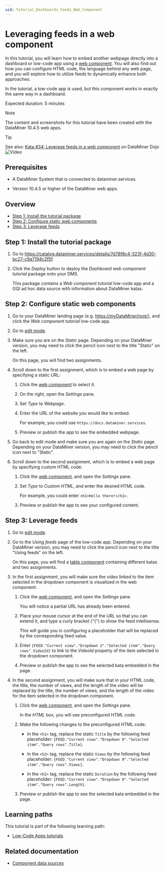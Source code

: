 ```yaml
---
uid: Tutorial_Dashboards_Feeds_Web_Component
---
```


# Leveraging feeds in a web component

In this tutorial, you will learn how to embed another webpage directly into a dashboard or low-code app using a [web component](xref:DashboardWeb). You will also find out how you can configure HTML code, the language behind any web page, and you will explore how to utilize feeds to dynamically enhance both approaches.

In the tutorial, a low-code app is used, but this component works in exactly the same way in a dashboard.

Expected duration: 5 minutes

> [!NOTE]
> The content and screenshots for this tutorial have been created with the DataMiner 10.4.5 web apps.

> [!TIP]
> See also: [Kata #34: Leverage feeds in a web component](https://community.dataminer.services/courses/kata-34/) on DataMiner Dojo ![Video](~/user-guide/images/video_Duo.png)

## Prerequisites

- A DataMiner System that is connected to dataminer.services.

- Version 10.4.5 or higher of the DataMiner web apps.

## Overview

- [Step 1: Install the tutorial package](#step-1-install-the-tutorial-package)
- [Step 2: Configure static web components](#step-2-configure-static-web-components)
- [Step 3: Leverage feeds](#step-3-leverage-feeds)

## Step 1: Install the tutorial package

1. Go to <https://catalog.dataminer.services/details/7d78f8c4-323f-4d30-bc27-c9a7194c2f5f>.

1. Click the *Deploy* button to deploy the *Dashboard web component tutorial* package onto your DMS.

   This package contains a *Web component tutorial* low-code app and a GQI ad hoc data source with information about DataMiner katas.

## Step 2: Configure static web components

1. Go to your DataMiner landing page (e.g. <https://myDataMiner/root/>), and click the *Web component tutorial* low-code app.

1. Go to [edit mode](xref:Editing_custom_apps).

1. Make sure you are on the *Static* page. Depending on your DataMiner version, you may need to click the pencil icon next to the title "Static" on the left.

   On this page, you will find two assignments.

1. Scroll down to the first assignment, which is to embed a web page by specifying a static URL:

   1. Click the [web component](xref:DashboardWeb) to select it.

   1. On the right, open the *Settings* pane.

   1. Set *Type* to *Webpage*.

   1. Enter the URL of the website you would like to embed.

      For example, you could use `https://docs.dataminer.services`.

   1. Preview or publish the app to see the embedded webpage.

1. Go back to edit mode and make sure you are again on the *Static* page. Depending on your DataMiner version, you may need to click the pencil icon next to "Static".

1. Scroll down to the second assignment, which is to embed a web page by specifying custom HTML code:

   1. Click the [web component](xref:DashboardWeb), and open the *Settings* pane.

   1. Set *Type* to *Custom HTML*, and enter the desired HTML code.

      For example, you could enter `<h1>Hello there!</h1>`.

   1. Preview or publish the app to see your configured content.

## Step 3: Leverage feeds

1. Go to [edit mode](xref:Editing_custom_apps).

1. Go to the *Using feeds* page of the low-code app. Depending on your DataMiner version, you may need to click the pencil icon next to the title "Using feeds" on the left.

   On this page, you will find a [table component](xref:DashboardTable) containing different katas and two assignments.

1. In the first assignment, you will make sure the video linked to the item selected in the dropdown component is visualized in the web component:

   1. Click the [web component](xref:DashboardWeb), and open the *Settings* pane.

      You will notice a partial URL has already been entered.

   1. Place your mouse cursor at the end of the URL so that you can extend it, and type a curly bracket ("{") to show the feed intellisense.

      This will guide you in configuring a placeholder that will be replaced by the corresponding feed value.

   1. Enter `{FEED."Current view"."Dropdown 2"."Selected item"."Query rows".VideoId}` to link to the *VideoId* property of the item selected in the dropdown component.

   1. Preview or publish the app to see the selected kata embedded in the page.

1. In the second assignment, you will make sure that in your HTML code, the title, the number of views, and the length of the video will be replaced by the title, the number of views, and the length of the video for the item selected in the dropdown component.

   1. Click the [web component](xref:DashboardWeb), and open the *Settings* pane.

      In the *HTML* box, you will see preconfigured HTML code.

   1. Make the following changes to the preconfigured HTML code:

      - In the `<h1>` tag, replace the static `Title` by the following feed placeholder: `{FEED."Current view"."Dropdown 9"."Selected item"."Query rows".Title}`.

      - In the `<h2>` tag, replace the static `Views` by the following feed placeholder: `{FEED."Current view"."Dropdown 9"."Selected item"."Query rows".Views}`.

      - In the `<h2>` tag, replace the static `Duration` by the following feed placeholder: `{FEED."Current view"."Dropdown 9"."Selected item"."Query rows".Length}`.

   1. Preview or publish the app to see the selected kata embedded in the page.

## Learning paths

This tutorial is part of the following learning path:

- [Low-Code Apps tutorials](xref:Tutorial_Apps)

## Related documentation

- [Component data sources](xref:Component_Data_Sources)
